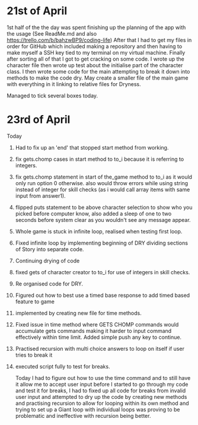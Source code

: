 # 21st of April	

1st half of the the day was spent finishing up the planning of the app with the usage (See ReadMe.md and also https://trello.com/b/bahzwBP9/coding-life) After that I had to get my files in order for GitHub which included making a repository and then having to make myself  a SSH key tied to my terminal on my virtual machine. Finally after sorting all of that I got to get cracking on some code. I wrote up the character file then wrote up test about the initialise part of the character class. I then wrote some code for the main attempting to break it down into methods to make the code dry. 
May create a smaller file of the main game with everything in it linking to relative files for Dryness.

Managed to tick several boxes today.   



# 23rd of April

Today

1. Had to fix up an 'end' that stopped start method from working. 

2. fix gets.chomp cases in start method to to_i because it is referring to integers.

3. fix gets.chomp statement in start of the_game method to to_i as it would only run option 0 otherwise. also would throw errors while using string instead of integer for skill checks (as i would call array items with same input from answer1).

4. flipped puts statement to be above character selection to show who you picked before computer know, also added a sleep of one to two seconds before system clear as you wouldn't see any message appear.  

5. Whole game is stuck in infinite loop, realised when testing first loop.

6. Fixed infinite loop by implementing beginning of DRY dividing sections of Story into separate code. 

7. Continuing drying of code

8. fixed gets of character creator to to_i for use of integers in skill checks.

9. Re organised code for DRY.

10. Figured out how to best use a timed base response to add timed based feature to  game 

11. implemented by creating new file for time methods.

12. Fixed issue in time method where GETS CHOMP commands would accumulate gets commands making it harder to input command effectively within time limit. Added simple push any key to continue.

13. Practised recursion with multi choice answers to loop on itself if user tries to break it

14. executed script fully to test for breaks.

    Today I had to figure out how to use the time command and to still have it allow me to accept user input before I started to go through my  code and test it for breaks, I had to fixed up all code for breaks from invalid user input and attempted to dry up the code by  creating new methods and practising recursion to allow for looping within its own method and trying to set up a Giant loop with individual loops was proving to be problematic and ineffective with recursion being better.  